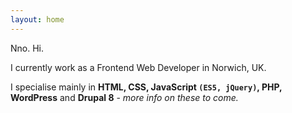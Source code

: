```yaml
---
layout: home
---
```

Nno. Hi.


I currently work as a Frontend Web Developer in Norwich, UK.


I specialise mainly in **HTML, CSS, JavaScript `(ES5, jQuery)`, PHP, WordPress** and **Drupal 8** - _more info on these to come._

